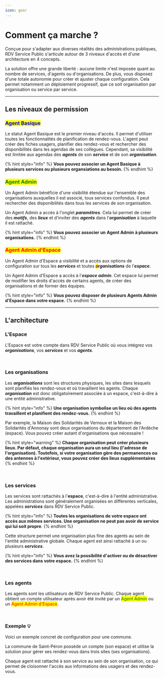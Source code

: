```yaml
---
icon: gear
---
```


# Comment ça marche ?

Conçue pour s'adapter aux diverses réalités des administrations publiques, RDV Service Public s'articule autour de 3 niveaux d'accès et d'une architecture en 4 concepts.&#x20;

La solution offre une grande liberté : aucune limite n'est imposée quant au nombre de services, d'agents ou d'organisations. De plus, vous disposez d'une totale autonomie pour créer et ajuster chaque configuration. Cela permet notamment un déploiement progressif, que ce soit organisation par organisation ou service par service.

***

## Les niveaux de permission

### <mark style="color:blue;">Agent Basique</mark>

Le statut Agent Basique est le premier niveau d'accès. Il permet d'utiliser toutes les fonctionnalités de planification de rendez-vous. L'agent peut créer des fiches usagers, planifier des rendez-vous et rechercher des disponibilités dans les agendas de ses collègues. Cependant, sa visibilité est limitée aux agendas des _**agents**_ de son _**service**_ et de son _**organisation**_.&#x20;

{% hint style="info" %}
**Vous pouvez associer un Agent Basique à plusieurs services ou plusieurs organsiations au besoin.**&#x20;
{% endhint %}

### <mark style="color:green;">Agent Admin</mark>

Un Agent Admin bénéficie d'une visibilité étendue sur l'ensemble des organisations auxquelles il est associé, tous services confondus. Il peut rechercher des disponibilités dans tous les services de son organisation.

Un Agent Admin a accès à l'onglet _**paramètres**_. Cela lui permet de créer des _**motifs**_, des _**lieux**_ et d'inviter des _**agents**_ dans l'_**organisation**_ à laquelle il est rattaché.&#x20;

{% hint style="info" %}
**Vous pouvez associer un** **Agent Admin** **à plusieurs organisations.**&#x20;
{% endhint %}

### <mark style="color:red;">Agent Admin d'Espace</mark>

Un Agent Admin d'Espace a visibilité et a accès aux options de configuration sur tous les _**services**_ et toutes _<mark style="color:purple;">**o**</mark>**rganisations**_ de l'_**espace**_.&#x20;

Un Agent Admin d'Espace a accès à l'_**espace admin**_. Cet espace lui permet de modifier les droits d'accès de certains agents, de créer des organisations et de former des équipes.

{% hint style="info" %}
**Vous pouvez disposer de plusieurs Agents Admin d'Espace dans votre espace.**
{% endhint %}

***

## L'architecture

### L'Espace

L'Espace est votre compte dans RDV Service Public où vous intégrez vos _**organisations**_, vos _**services**_ et vos _**agents**_.&#x20;

<figure><img src="../.gitbook/assets/Capture d’écran 2025-07-01 à 14.49.54.png" alt=""><figcaption></figcaption></figure>

### Les organisations

Les _**organisations**_ sont les structures physiques, les sites dans lesquels sont planifiés les rendez-vous et où travaillent les agents. Chaque _**organisation**_ est donc obligatoirement associée à un espace, c'est-à-dire à une entité administrative.

{% hint style="info" %}
**Une organisation symbolise un lieu où des agents travaillent et planifient des rendez-vous.**
{% endhint %}

Par exemple, la Maison des Solidarités de Vernoux et la Maison des Solidarités d'Annonay sont deux organisations du département de l'Ardèche (espace). Vous pouvez créer autant d'organisations que nécessaire !

{% hint style="warning" %}
**Chaque organisation peut créer plusieurs lieux. Par défaut, chaque organisation aura un seul lieu (l'adresse de l'organisation). Toutefois, si votre organisation gère des permanences ou des antennes à l'extérieur, vous pouvez créer des lieux supplémentaires**
{% endhint %}

<figure><img src="../.gitbook/assets/Capture d’écran 2025-07-01 à 14.50.06.png" alt=""><figcaption></figcaption></figure>

### Les services

Les services sont rattachés à l'**espace**, c'est-à-dire à l'entité administrative. Les administrations sont généralement organisées en différentes verticales, appelées _**services**_ dans RDV Service Public.

{% hint style="info" %}
**Toutes les organisations de votre espace ont accès aux mêmes services. Une organisation ne peut pas avoir de service qui lui soit propre**.
{% endhint %}

Cette structure permet une organisation plus fine des agents au sein de l'entité administrative globale. Chaque agent est ainsi rattaché à un ou plusieurs _**services**_.

{% hint style="info" %}
**Vous avez la possibilité d'activer ou de désactiver des services dans votre espace.**&#x20;
{% endhint %}

<figure><img src="../.gitbook/assets/Capture d’écran 2025-07-01 à 14.50.31.png" alt=""><figcaption></figcaption></figure>

### Les agents

Les agents sont les utilisateurs de RDV Service Public. Chaque agent obtient un compte utilisateur après avoir été invité par un <mark style="color:green;">Agent Admin</mark> ou un <mark style="color:red;">Agent Admin d'Espace</mark>.&#x20;

<figure><img src="../.gitbook/assets/Capture d’écran 2025-07-01 à 14.50.41.png" alt=""><figcaption></figcaption></figure>

### Exemple 💡

Voici un exemple concret de configuration pour une commune.

La commune de Saint-Péron possède un compte (son espace) et utilise la solution pour gérer ses rendez-vous dans trois sites (ses organisations).

Chaque agent est rattaché à son service au sein de son organisation, ce qui permet de cloisonner l'accès aux informations des usagers et des rendez-vous.&#x20;

<figure><img src="../.gitbook/assets/Capture d’écran 2024-09-25 à 12.47.38.png" alt=""><figcaption></figcaption></figure>

